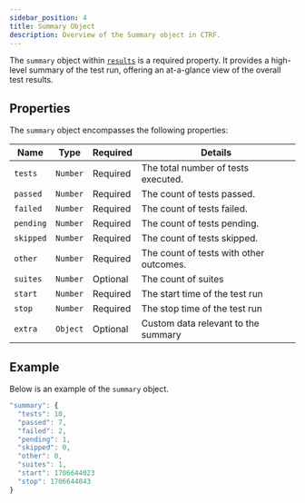```yaml
---
sidebar_position: 4
title: Summary Object
description: Overview of the Summary object in CTRF.
---
```


The `summary` object within [`results`](/docs/schema/results) is a required property. It provides a high-level summary of the test run, offering an at-a-glance view of the overall test results.

## Properties

The `summary` object encompasses the following properties:

| Name          | Type     | Required | Details                                               |
| ------------- | -------- | -------- | ----------------------------------------------------- |
| `tests`       | `Number` | Required | The total number of tests executed.                   |
| `passed`      | `Number` | Required | The count of tests passed.                            |
| `failed`      | `Number` | Required | The count of tests failed.                            |
| `pending`     | `Number` | Required | The count of tests pending.                           |
| `skipped`     | `Number` | Required | The count of tests skipped.                           |
| `other`       | `Number` | Required | The count of tests with other outcomes.               |
| `suites`      | `Number` | Optional | The count of suites                                   |
| `start`      | `Number` | Required | The start time of the test run                         |
| `stop`      | `Number` | Required | The stop time of the test run                           |
| `extra`      | `Object` | Optional | Custom data relevant to the summary                 |

## Example

Below is an example of the `summary` object.

```js
"summary": {
  "tests": 10,
  "passed": 7,
  "failed": 2,
  "pending": 1,
  "skipped": 0,
  "other": 0,
  "suites": 1,
  "start": 1706644023
  "stop": 1706644043
}
```
